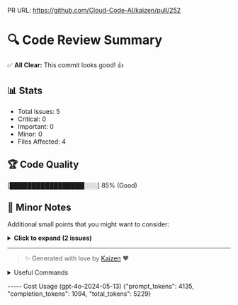 PR URL: https://github.com/Cloud-Code-AI/kaizen/pull/252

# 🔍 Code Review Summary

✅ **All Clear:** This commit looks good! 👍

## 📊 Stats
- Total Issues: 5
- Critical: 0
- Important: 0
- Minor: 0
- Files Affected: 4
## 🏆 Code Quality
[█████████████████░░░] 85% (Good)

## 📝 Minor Notes
Additional small points that you might want to consider:

<details>
<summary><strong>Click to expand (2 issues)</strong></summary>

</details>

---

> ✨ Generated with love by [Kaizen](https://cloudcode.ai) ❤️

<details>
<summary>Useful Commands</summary>

- **Feedback:** Reply with `!feedback [your message]`
- **Ask PR:** Reply with `!ask-pr [your question]`
- **Review:** Reply with `!review`
- **Explain:** Reply with `!explain [issue number]` for more details on a specific issue
- **Ignore:** Reply with `!ignore [issue number]` to mark an issue as false positive
- **Update Tests:** Reply with `!unittest` to create a PR with test changes
</details>


----- Cost Usage (gpt-4o-2024-05-13)
{"prompt_tokens": 4135, "completion_tokens": 1094, "total_tokens": 5229}
